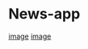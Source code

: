 # News-app
[image](https://user-images.githubusercontent.com/55520583/187887358-758f748e-7172-446d-845f-fab71e12bd9a.png)
[image](https://user-images.githubusercontent.com/55520583/187887381-05849a14-b4b8-4caa-9610-54b21c5152d6.png)
